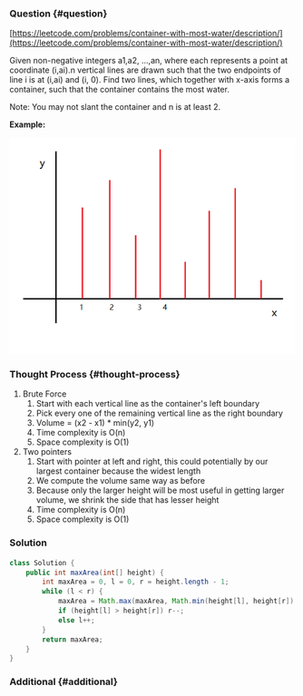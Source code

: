 ### Question {#question}

[https://leetcode.com/problems/container-with-most-water/description/](https://leetcode.com/problems/container-with-most-water/description/)

Given non-negative integers a1,a2, ...,an, where each represents a point at coordinate \(i,ai\).n vertical lines are drawn such that the two endpoints of line i is at \(i,ai\) and \(i, 0\). Find two lines, which together with x-axis forms a container, such that the container contains the most water.

Note: You may not slant the container and n is at least 2.

**Example:**

![](/assets/011.png)

### Thought Process {#thought-process}

1. Brute Force
   1. Start with each vertical line as the container's left boundary
   2. Pick every one of the remaining vertical line as the right boundary
   3. Volume = \(x2 - x1\) \* min\(y2, y1\)
   4. Time complexity is O\(n\)
   5. Space complexity is O\(1\)
2. Two pointers
   1. Start with pointer at left and right, this could potentially by our largest container because the widest length
   2. We compute the volume same way as before
   3. Because only the larger height will be most useful in getting larger volume, we shrink the side that has lesser height
   4. Time complexity is O\(n\)
   5. Space complexity is O\(1\)

### Solution

```java
class Solution {
    public int maxArea(int[] height) {
        int maxArea = 0, l = 0, r = height.length - 1;
        while (l < r) {
            maxArea = Math.max(maxArea, Math.min(height[l], height[r]) * (r - l));
            if (height[l] > height[r]) r--;
            else l++;
        }
        return maxArea;
    }
}
```

### Additional {#additional}




